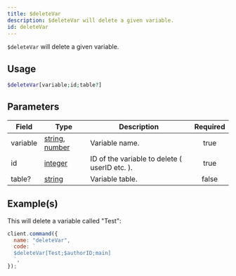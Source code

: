 ```yaml
---
title: $deleteVar
description: $deleteVar will delete a given variable.
id: deleteVar
---
```


`$deleteVar` will delete a given variable.

## Usage

```php
$deleteVar[variable;id;table?]
```

## Parameters

| Field    | Type                                                                                                                                                                                                 | Description                                   | Required |
| -------- | ---------------------------------------------------------------------------------------------------------------------------------------------------------------------------------------------------- | --------------------------------------------- | :------: |
| variable | [string](https://developer.mozilla.org/en-US/docs/Web/JavaScript/Reference/Global_Objects/String), [number](https://developer.mozilla.org/en-US/docs/Web/JavaScript/Reference/Global_Objects/Number) | Variable name.                                |   true   |
| id       | [integer](https://developer.mozilla.org/en-US/docs/Web/JavaScript/Reference/Global_Objects/Integer)                                                                                                  | ID of the variable to delete ( userID etc. ). |   true   |
| table?   | [string](https://developer.mozilla.org/en-US/docs/Web/JavaScript/Reference/Global_Objects/String)                                                                                                    | Variable table.                               |  false   |

## Example(s)

This will delete a variable called "Test":

```javascript
client.command({
  name: "deleteVar",
  code: `
  $deleteVar[Test;$authorID;main]
  `,
});
```
